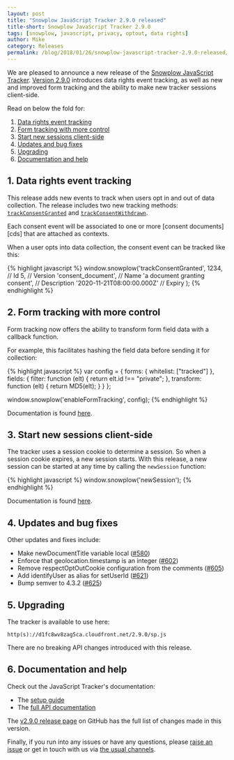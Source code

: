 ```yaml
---
layout: post
title: "Snowplow JavaScript Tracker 2.9.0 released"
title-short: Snowplow JavaScript Tracker 2.9.0
tags: [snowplow, javascript, privacy, optout, data rights]
author: Mike
category: Releases
permalink: /blog/2018/01/26/snowplow-javascript-tracker-2.9.0-released/
---
```


We are pleased to announce a new release of the
[Snowplow JavaScript Tracker][js-tracker]. [Version 2.9.0][2.9.0-tag] introduces data rights event tracking, as
well as new and improved form tracking and the ability to make new tracker sessions client-side.

Read on below the fold for:

1. [Data rights event tracking](/blog/2018/01/26/snowplow-javascript-tracker-2.9.0-released/#data-rights)
2. [Form tracking with more control](/blog/2018/01/26/snowplow-javascript-tracker-2.9.0-released/#form-tracking)
3. [Start new sessions client-side](/blog/2018/01/26/snowplow-javascript-tracker-2.9.0-released/#sessions)
4. [Updates and bug fixes](/blog/2018/01/26/snowplow-javascript-tracker-2.9.0-released/#updates)
4. [Upgrading](/blog/2018/01/26/snowplow-javascript-tracker-2.9.0-released/#upgrade)
5. [Documentation and help](/blog/2018/01/26/snowplow-javascript-tracker-2.9.0-released/#doc)

<!--more-->

<h2 id="data-rights">1. Data rights event tracking</h2>

This release adds new events to track when users opt in and out of data collection. The release includes two new tracking methods: [`trackConsentGranted`][tcg] and [`trackConsentWithdrawn`][tcw].

Each consent event will be associated to one or more [consent documents][cds] that are attached as contexts.

When a user opts into data collection, the consent event can be tracked like this:

{% highlight javascript %}
window.snowplow('trackConsentGranted',
  1234,                          // Id
  5,                             // Version
  'consent_document',            // Name
  'a document granting consent', // Description
  '2020-11-21T08:00:00.000Z'     // Expiry
);
{% endhighlight %}

<h2 id="opt-out">2. Form tracking with more control</h2>

Form tracking now offers the ability to transform form field data with a callback function.

For example, this facilitates hashing the field data before sending it for collection:

{% highlight javascript %}
var config = {
  forms: {
    whitelist: ["tracked"]
  },
  fields: {
    filter: function (elt) {
      return elt.id !== "private";
    },
    transform: function (elt) {
      return MD5(elt);
    }
  }
};

window.snowplow('enableFormTracking', config);
{% endhighlight %}

Documentation is found [here][transforms].

<h2 id="passwords">3. Start new sessions client-side</h2>

The tracker uses a session cookie to determine a session. So when a session cookie expires, a new session starts. With this release, a new session can be started at any time by calling the `newSession` function:

{% highlight javascript %}
window.snowplow('newSession');
{% endhighlight %}

Documentation is found [here][ns].

<h2 id="updates">4. Updates and bug fixes</h2>

Other updates and fixes include:

* Make newDocumentTitle variable local ([#580][580])
* Enforce that geolocation.timestamp is an integer ([#602][602]) 
* Remove respectOptOutCookie configuration from the comments ([#605][605])
* Add identifyUser as alias for setUserId ([#621][621])
* Bump semver to 4.3.2 ([#625][625])

<h2 id="upgrade">5. Upgrading</h2>

The tracker is available to use here:

```
http(s)://d1fc8wv8zag5ca.cloudfront.net/2.9.0/sp.js
```

There are no breaking API changes introduced with this release.

<h2 id="doc">6. Documentation and help</h2>

Check out the JavaScript Tracker's documentation:

* The [setup guide][setup]
* The [full API documentation][docs]

The [v2.9.0 release page][2.9.0-tag] on GitHub has the full list of changes made
in this version.

Finally, if you run into any issues or have any questions, please
[raise an issue][issues] or get in touch with us via [the usual channels][talk].

[js-tracker]: https://github.com/snowplow/snowplow-javascript-tracker
[2.9.0-tag]: https://github.com/snowplow/snowplow-javascript-tracker/releases/tag/2.9.0
[setup]: https://github.com/snowplow/snowplow/wiki/Javascript-tracker-setup
[issues]: https://github.com/snowplow/snowplow-javascript-tracker/issues
[talk]: https://github.com/snowplow/snowplow/wiki/Talk-to-us
[docs]: https://github.com/snowplow/snowplow/wiki/1-General-parameters-for-the-Javascript-tracker
[tcg]: https://github.com/snowplow/snowplow/wiki/2-Specific-event-tracking-with-the-Javascript-tracker#trackConsentGranted
[tcw]: https://github.com/snowplow/snowplow/wiki/2-Specific-event-tracking-with-the-Javascript-tracker#trackConsentWithdrawn
[ns]: https://github.com/snowplow/snowplow/wiki/1-General-parameters-for-the-Javascript-tracker#state
[transforms]: https://github.com/snowplow/snowplow/wiki/2-Specific-event-tracking-with-the-Javascript-tracker#custom-form-tracking
[580]: https://github.com/snowplow/snowplow-javascript-tracker/issues/580
[602]: https://github.com/snowplow/snowplow-javascript-tracker/issues/602
[605]: https://github.com/snowplow/snowplow-javascript-tracker/issues/605
[621]: https://github.com/snowplow/snowplow-javascript-tracker/issues/621
[625]: https://github.com/snowplow/snowplow-javascript-tracker/issues/625